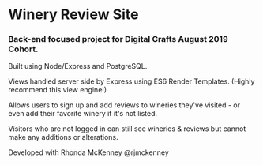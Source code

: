 # Winery Review Site

### Back-end focused project for Digital Crafts August 2019 Cohort.

Built using Node/Express and PostgreSQL.

Views handled server side by Express using ES6 Render Templates. (Highly recommend this view engine!)

Allows users to sign up and add reviews to wineries they've visited - or even add their favorite winery if it's not listed.

Visitors who are not logged in can still see wineries & reviews but cannot make any additions or alterations.

Developed with Rhonda McKenney @rjmckenney

